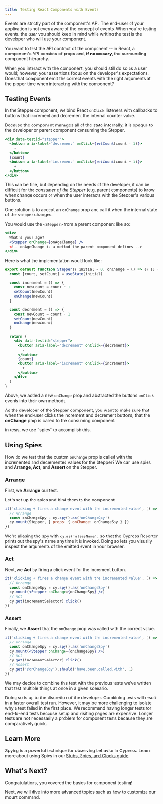 ```yaml
---
title: Testing React Components with Events
---
```


Events are strictly part of the component's API. The end-user of your
application is not even aware of the concept of events. When you're testing
events, the _user_ you should keep in mind while writing the test is the
developer who will use your component.

You want to test the API contract of the component -- in React, a component's
API consists of props and, **if necessary**, the surrounding component
hierarchy.

When you interact with the component, you should still do so as a user would;
however, your assertions focus on the developer's expectations. Does that
component emit the correct events with the right arguments at the proper time
when interacting with the component?

## Testing Events

In the Stepper component, we bind React `onClick` listeners with callbacks to
buttons that increment and decrement the internal counter value.

Because the component manages all of the state internally, it is opaque to the
developer or parent component consuming the Stepper.

```jsx
<div data-testid="stepper">
  <button aria-label="decrement" onClick={setCount(count - 1)}>
    -
  </button>
  {count}
  <button aria-label="increment" onClick={setCount(count + 1)}>
    +
  </button>
</div>
```

This can be fine, but depending on the needs of the developer, it can be
difficult for the _consumer of the Stepper_ (e.g. parent components) to know
when change occurs or when the user interacts with the Stepper's various
buttons.

One solution is to accept an `onChange` prop and call it when the internal
state of the `Stepper` changes.

You would use the `<Stepper>` from a parent component like so:

```jsx
<div>
  What's your age?
  <Stepper onChange={onAgeChange} />
  <!-- onAgeChange is a method the parent component defines -->
</div>
```

Here is what the implementation would look like:

<code-group>

<code-block label="Stepper.jsx" active>

```jsx
export default function Stepper({ initial = 0, onChange = () => {} }) {
  const [count, setCount] = useState(initial)

  const increment = () => {
    const newCount = count + 1
    setCount(newCount)
    onChange(newCount)
  }

  const decrement = () => {
    const newCount = count - 1
    setCount(newCount)
    onChange(newCount)
  }

  return (
    <div data-testid="stepper">
      <button aria-label="decrement" onClick={decrement}>
        -
      </button>
      {count}
      <button aria-label="increment" onClick={increment}>
        +
      </button>
    </div>
  )
}
```

</code-block>
</code-group>

Above, we added a new `onChange` prop and abstracted the buttons `onClick`
events into their own methods.

As the developer of the Stepper component, you want to make sure that when the
end-user clicks the increment and decrement buttons, that the **onChange** prop
is called to the consuming component.

In tests, we use "spies" to accomplish this.

## Using Spies

How do we test that the custom `onChange` prop is called with the incremented
and decremented values for the Stepper? We can use spies and **Arrange**,
**Act**, and **Assert** on the Stepper.

### Arrange

First, we **Arrange** our test.

Let's set up the spies and bind them to the component:

<code-group>
<code-block label="Stepper.cy.jsx" active>

```jsx
it('clicking + fires a change event with the incremented value', () => {
  // Arrange
  const onChangeSpy = cy.spy().as('onChangeSpy')
  cy.mount(Stepper, { props: { onChange: onChangeSpy } })
})
```

</code-block>
</code-group>

<alert type="info">

We're aliasing the spy with `cy.as('aliasName')` so that the Cypress Reporter
prints out the spy's name any time it is invoked. Doing so lets you visually
inspect the arguments of the emitted event in your browser.

</alert>

### Act

Next, we **Act** by firing a click event for the increment button.

<code-group>
<code-block label="Stepper.cy.jsx" active>

```jsx
it('clicking + fires a change event with the incremented value', () => {
  // Arrange
  const onChangeSpy = cy.spy().as('onChangeSpy')
  cy.mount(<Stepper onChange={onChangeSpy} />)
  // Act
  cy.get(incrementSelector).click()
})
```

</code-block>
</code-group>

### Assert

Finally, we **Assert** that the `onChange` prop was called with the correct
value.

<code-group>
<code-block label="Stepper.cy.jsx" active>

```jsx
it('clicking + fires a change event with the incremented value', () => {
  // Arrange
  const onChangeSpy = cy.spy().as('onChangeSpy')
  cy.mount(<Stepper onChange={onChangeSpy} />)
  // Act
  cy.get(incrementSelector).click()
  // Assert
  cy.get('@onChangeSpy').should('have.been.called.with', 1)
})
```

</code-block>
</code-group>

We may decide to combine this test with the previous tests we've written that
test multiple things at once in a given scenario.

Doing so is up to the discretion of the developer. Combining tests will result
in a faster overall test run. However, it may be more challenging to isolate why
a test failed in the first place. We recommend having longer tests for
end-to-end tests because setup and visiting pages are expensive. Longer tests
are not necessarily a problem for component tests because they are comparatively
quick.

## Learn More

Spying is a powerful technique for observing behavior in Cypress. Learn more
about using Spies in our
[Stubs, Spies, and Clocks guide](/guides/guides/stubs-spies-and-clocks)

## What's Next?

Congratulations, you covered the basics for component testing!

Next, we will dive into more advanced topics such as how to customize our mount
command.

<NavGuide prev="/guides/getting-started/testing-react" next="/guides/getting-started/custom-mount-react" />
